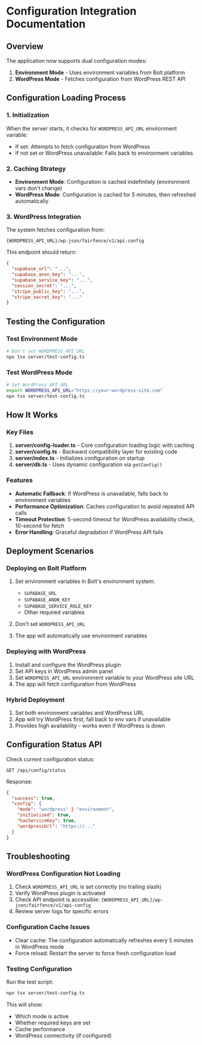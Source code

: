 # Configuration Integration Documentation

## Overview
The application now supports dual configuration modes:
1. **Environment Mode** - Uses environment variables from Bolt platform
2. **WordPress Mode** - Fetches configuration from WordPress REST API

## Configuration Loading Process

### 1. Initialization
When the server starts, it checks for `WORDPRESS_API_URL` environment variable:
- If set: Attempts to fetch configuration from WordPress
- If not set or WordPress unavailable: Falls back to environment variables

### 2. Caching Strategy
- **Environment Mode**: Configuration is cached indefinitely (environment vars don't change)
- **WordPress Mode**: Configuration is cached for 5 minutes, then refreshed automatically

### 3. WordPress Integration
The system fetches configuration from:
```
{WORDPRESS_API_URL}/wp-json/fairfence/v1/api-config
```

This endpoint should return:
```json
{
  "supabase_url": "...",
  "supabase_anon_key": "...",
  "supabase_service_key": "...",
  "session_secret": "...",
  "stripe_public_key": "...",
  "stripe_secret_key": "..."
}
```

## Testing the Configuration

### Test Environment Mode
```bash
# Don't set WORDPRESS_API_URL
npx tsx server/test-config.ts
```

### Test WordPress Mode
```bash
# Set WordPress API URL
export WORDPRESS_API_URL="https://your-wordpress-site.com"
npx tsx server/test-config.ts
```

## How It Works

### Key Files
1. **server/config-loader.ts** - Core configuration loading logic with caching
2. **server/config.ts** - Backward compatibility layer for existing code
3. **server/index.ts** - Initializes configuration on startup
4. **server/db.ts** - Uses dynamic configuration via `getConfig()`

### Features
- **Automatic Fallback**: If WordPress is unavailable, falls back to environment variables
- **Performance Optimization**: Caches configuration to avoid repeated API calls
- **Timeout Protection**: 5-second timeout for WordPress availability check, 10-second for fetch
- **Error Handling**: Graceful degradation if WordPress API fails

## Deployment Scenarios

### Deploying on Bolt Platform
1. Set environment variables in Bolt's environment system:
   - `SUPABASE_URL`
   - `SUPABASE_ANON_KEY`
   - `SUPABASE_SERVICE_ROLE_KEY`
   - Other required variables

2. Don't set `WORDPRESS_API_URL`

3. The app will automatically use environment variables

### Deploying with WordPress
1. Install and configure the WordPress plugin
2. Set API keys in WordPress admin panel
3. Set `WORDPRESS_API_URL` environment variable to your WordPress site URL
4. The app will fetch configuration from WordPress

### Hybrid Deployment
1. Set both environment variables and WordPress URL
2. App will try WordPress first, fall back to env vars if unavailable
3. Provides high availability - works even if WordPress is down

## Configuration Status API

Check current configuration status:
```
GET /api/config/status
```

Response:
```json
{
  "success": true,
  "config": {
    "mode": "wordpress" | "environment",
    "initialized": true,
    "hasServiceKey": true,
    "wordpressUrl": "https://..."
  }
}
```

## Troubleshooting

### WordPress Configuration Not Loading
1. Check `WORDPRESS_API_URL` is set correctly (no trailing slash)
2. Verify WordPress plugin is activated
3. Check API endpoint is accessible: `{WORDPRESS_API_URL}/wp-json/fairfence/v1/api-config`
4. Review server logs for specific errors

### Configuration Cache Issues
- Clear cache: The configuration automatically refreshes every 5 minutes in WordPress mode
- Force reload: Restart the server to force fresh configuration load

### Testing Configuration
Run the test script:
```bash
npx tsx server/test-config.ts
```

This will show:
- Which mode is active
- Whether required keys are set
- Cache performance
- WordPress connectivity (if configured)